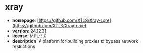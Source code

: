 # xray

- **homepage**: [https://github.com/XTLS/Xray-core](https://github.com/XTLS/Xray-core)
- **version**: 24.12.31
- **license**: MPL-2.0
- **description**: A platform for building proxies to bypass network restrictions

